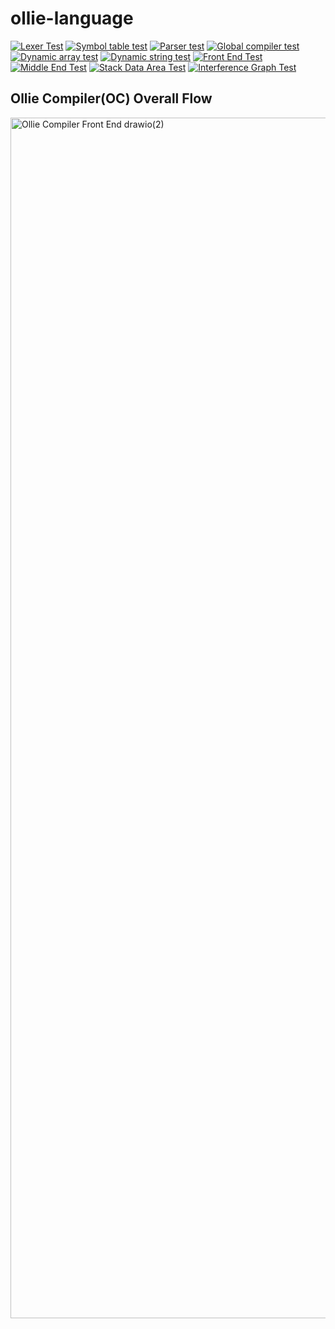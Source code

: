 # ollie-language
[![Lexer Test](https://github.com/jackr276/ollie-language/actions/workflows/lexer_CI.yml/badge.svg)](https://github.com/jackr276/ollie-language/actions/workflows/lexer_CI.yml)
[![Symbol table test](https://github.com/jackr276/ollie-language/actions/workflows/symtab_test.yml/badge.svg)](https://github.com/jackr276/ollie-language/actions/workflows/symtab_test.yml)
[![Parser test](https://github.com/jackr276/ollie-language/actions/workflows/parser_test.yml/badge.svg)](https://github.com/jackr276/ollie-language/actions/workflows/parser_test.yml)
[![Global compiler test](https://github.com/jackr276/ollie-language/actions/workflows/compiler_test.yml/badge.svg)](https://github.com/jackr276/ollie-language/actions/workflows/compiler_test.yml)
[![Dynamic array test](https://github.com/jackr276/ollie-language/actions/workflows/dynamic_array_test.yml/badge.svg)](https://github.com/jackr276/ollie-language/actions/workflows/dynamic_array_test.yml)
[![Dynamic string test](https://github.com/jackr276/ollie-language/actions/workflows/dynamic_string_test.yml/badge.svg)](https://github.com/jackr276/ollie-language/actions/workflows/dynamic_string_test.yml)
[![Front End Test](https://github.com/jackr276/ollie-language/actions/workflows/front_end_test.yml/badge.svg)](https://github.com/jackr276/ollie-language/actions/workflows/front_end_test.yml)
[![Middle End Test](https://github.com/jackr276/ollie-language/actions/workflows/middle_end_test.yml/badge.svg)](https://github.com/jackr276/ollie-language/actions/workflows/middle_end_test.yml)
[![Stack Data Area Test](https://github.com/jackr276/ollie-language/actions/workflows/stack_data_area_test.yml/badge.svg)](https://github.com/jackr276/ollie-language/actions/workflows/stack_data_area_test.yml)
[![Interference Graph Test](https://github.com/jackr276/ollie-language/actions/workflows/interference_graph_test.yml/badge.svg)](https://github.com/jackr276/ollie-language/actions/workflows/interference_graph_test.yml)

## Ollie Compiler(OC) Overall Flow

<img width="821" height="1921" alt="Ollie Compiler Front End drawio(2)" src="https://github.com/user-attachments/assets/7f748dbc-8466-4b64-837b-24a175b0feb3" />

